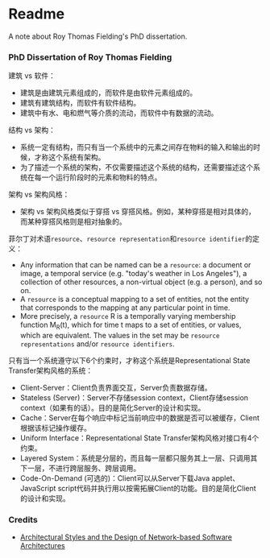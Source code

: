 # Readme
A note about Roy Thomas Fielding's PhD dissertation.

### PhD Dissertation of Roy Thomas Fielding

建筑 vs 软件：
- 建筑是由建筑元素组成的，而软件是由软件元素组成的。
- 建筑有建筑结构，而软件有软件结构。
- 建筑中有水、电和燃气等介质的流动，而软件中有数据的流动。

结构 vs 架构：
- 系统一定有结构，而只有当一个系统中的元素之间存在物料的输入和输出的时候，才称这个系统有架构。
- 为了描述一个系统的架构，不仅需要描述这个系统的结构，还需要描述这个系统在每一个运行阶段时的元素和物料的特点。

架构 vs 架构风格：
- 架构 vs 架构风格类似于穿搭 vs 穿搭风格。例如，某种穿搭是相对具体的，而某种穿搭风格则是相对抽象的。

菲尔丁对术语`resource`、`resource representation`和`resource identifier`的定义：
- Any information that can be named can be a `resource`: a document or image, a temporal service (e.g. "today's weather in Los Angeles"), a collection of other resources, a non-virtual object (e.g. a person), and so on.
- A `resource` is a conceptual mapping to a set of entities, not the entity that corresponds to the mapping at any particular point in time.
- More precisely, a `resource` R is a temporally varying membership function M<sub>R</sub>(t), which for time t maps to a set of entities, or values, which are equivalent. The values in the set may be `resource representations` and/or `resource identifiers`.

只有当一个系统遵守以下6个约束时，才称这个系统是Representational State Transfer架构风格的系统：
- Client-Server：Client负责界面交互，Server负责数据存储。
- Stateless (Server)：Server不存储session context，Client存储session context（如果有的话）。目的是简化Server的设计和实现。
- Cache：Server在每个响应中标记当前响应中的数据是否可以被缓存，Client根据该标记操作缓存。
- Uniform Interface：Representational State Transfer架构风格对接口有4个约束。
- Layered System：系统是分层的，而且每一层都只服务其上一层、只调用其下一层，不进行跨层服务、跨层调用。
- Code-On-Demand (可选的)：Client可以从Server下载Java applet、JavaScript script代码并执行用以按需拓展Client的功能。目的是简化Client的设计和实现。

### Credits
- [Architectural Styles and the Design of Network-based Software Architectures](https://ics.uci.edu/~fielding/pubs/dissertation/top.htm)
